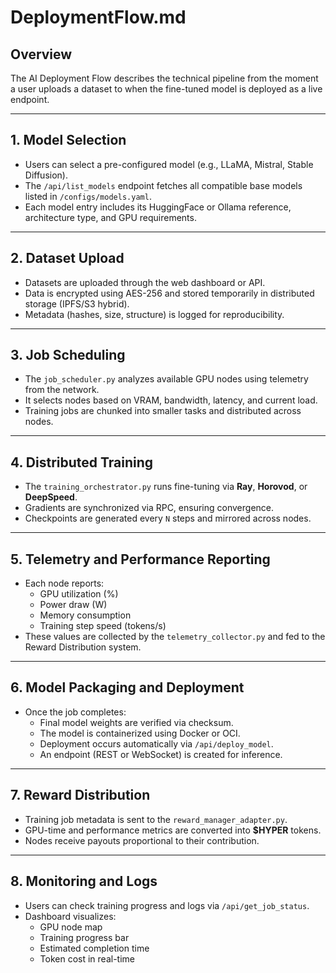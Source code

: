 # DeploymentFlow.md

## Overview
The AI Deployment Flow describes the technical pipeline from the moment a user uploads a dataset to when the fine-tuned model is deployed as a live endpoint.

---

## 1. Model Selection
- Users can select a pre-configured model (e.g., LLaMA, Mistral, Stable Diffusion).
- The `/api/list_models` endpoint fetches all compatible base models listed in `/configs/models.yaml`.
- Each model entry includes its HuggingFace or Ollama reference, architecture type, and GPU requirements.

---

## 2. Dataset Upload
- Datasets are uploaded through the web dashboard or API.
- Data is encrypted using AES-256 and stored temporarily in distributed storage (IPFS/S3 hybrid).
- Metadata (hashes, size, structure) is logged for reproducibility.

---

## 3. Job Scheduling
- The `job_scheduler.py` analyzes available GPU nodes using telemetry from the network.
- It selects nodes based on VRAM, bandwidth, latency, and current load.
- Training jobs are chunked into smaller tasks and distributed across nodes.

---

## 4. Distributed Training
- The `training_orchestrator.py` runs fine-tuning via **Ray**, **Horovod**, or **DeepSpeed**.
- Gradients are synchronized via RPC, ensuring convergence.
- Checkpoints are generated every `N` steps and mirrored across nodes.

---

## 5. Telemetry and Performance Reporting
- Each node reports:
  - GPU utilization (%)
  - Power draw (W)
  - Memory consumption
  - Training step speed (tokens/s)
- These values are collected by the `telemetry_collector.py` and fed to the Reward Distribution system.

---

## 6. Model Packaging and Deployment
- Once the job completes:
  - Final model weights are verified via checksum.
  - The model is containerized using Docker or OCI.
  - Deployment occurs automatically via `/api/deploy_model`.
  - An endpoint (REST or WebSocket) is created for inference.

---

## 7. Reward Distribution
- Training job metadata is sent to the `reward_manager_adapter.py`.
- GPU-time and performance metrics are converted into **$HYPER** tokens.
- Nodes receive payouts proportional to their contribution.

---

## 8. Monitoring and Logs
- Users can check training progress and logs via `/api/get_job_status`.
- Dashboard visualizes:
  - GPU node map
  - Training progress bar
  - Estimated completion time
  - Token cost in real-time
